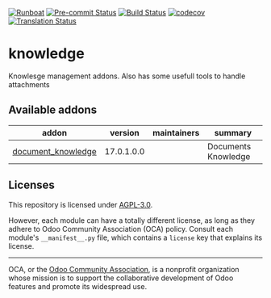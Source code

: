 
[![Runboat](https://img.shields.io/badge/runboat-Try%20me-875A7B.png)](https://runboat.odoo-community.org/builds?repo=OCA/knowledge&target_branch=17.0)
[![Pre-commit Status](https://github.com/OCA/knowledge/actions/workflows/pre-commit.yml/badge.svg?branch=17.0)](https://github.com/OCA/knowledge/actions/workflows/pre-commit.yml?query=branch%3A17.0)
[![Build Status](https://github.com/OCA/knowledge/actions/workflows/test.yml/badge.svg?branch=17.0)](https://github.com/OCA/knowledge/actions/workflows/test.yml?query=branch%3A17.0)
[![codecov](https://codecov.io/gh/OCA/knowledge/branch/17.0/graph/badge.svg)](https://codecov.io/gh/OCA/knowledge)
[![Translation Status](https://translation.odoo-community.org/widgets/knowledge-17-0/-/svg-badge.svg)](https://translation.odoo-community.org/engage/knowledge-17-0/?utm_source=widget)

<!-- /!\ do not modify above this line -->

# knowledge

Knowlesge management addons. Also has some usefull tools to handle attachments

<!-- /!\ do not modify below this line -->

<!-- prettier-ignore-start -->

[//]: # (addons)

Available addons
----------------
addon | version | maintainers | summary
--- | --- | --- | ---
[document_knowledge](document_knowledge/) | 17.0.1.0.0 |  | Documents Knowledge

[//]: # (end addons)

<!-- prettier-ignore-end -->

## Licenses

This repository is licensed under [AGPL-3.0](LICENSE).

However, each module can have a totally different license, as long as they adhere to Odoo Community Association (OCA)
policy. Consult each module's `__manifest__.py` file, which contains a `license` key
that explains its license.

----
OCA, or the [Odoo Community Association](http://odoo-community.org/), is a nonprofit
organization whose mission is to support the collaborative development of Odoo features
and promote its widespread use.
